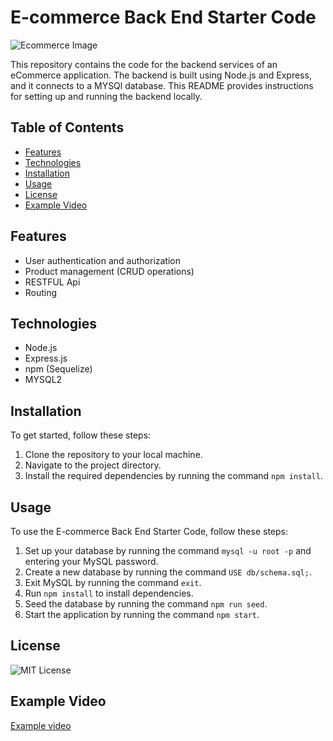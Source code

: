# E-commerce Back End Starter Code

![Ecommerce Image](https://i1.wp.com/billionaire365.com/wp-content/uploads/2019/02/Ecommerce-Website.jpg?fit=1004%2C1452&ssl=1)

This repository contains the code for the backend services of an eCommerce application. The backend is built using Node.js and Express, and it connects to a MYSQl database. This README provides instructions for setting up and running the backend locally.

## Table of Contents

- [Features](#features)
- [Technologies](#technologies)
- [Installation](#-installation)
- [Usage](#usage)
- [License](#license)
- [Example Video](#example-video)

## Features

- User authentication and authorization
- Product management (CRUD operations)
- RESTFUL Api
- Routing

## Technologies

- Node.js
- Express.js
- npm (Sequelize)
- MYSQL2

## Installation

To get started, follow these steps:

1. Clone the repository to your local machine.
2. Navigate to the project directory.
3. Install the required dependencies by running the command `npm install`.

## Usage

To use the E-commerce Back End Starter Code, follow these steps:

1. Set up your database by running the command `mysql -u root -p` and entering your MySQL password.
2. Create a new database by running the command `USE db/schema.sql;`.
3. Exit MySQL by running the command `exit`.
4. Run `npm install` to install dependencies.
4. Seed the database by running the command `npm run seed`.
5. Start the application by running the command `npm start`.

## License

![MIT License](https://img.shields.io/badge/license-MIT-blue)

## Example Video

[Example video](https://drive.google.com/file/d/1FEMb5mxN4t6eo1fSvhEIvWXZ2BgnPz7E/view)